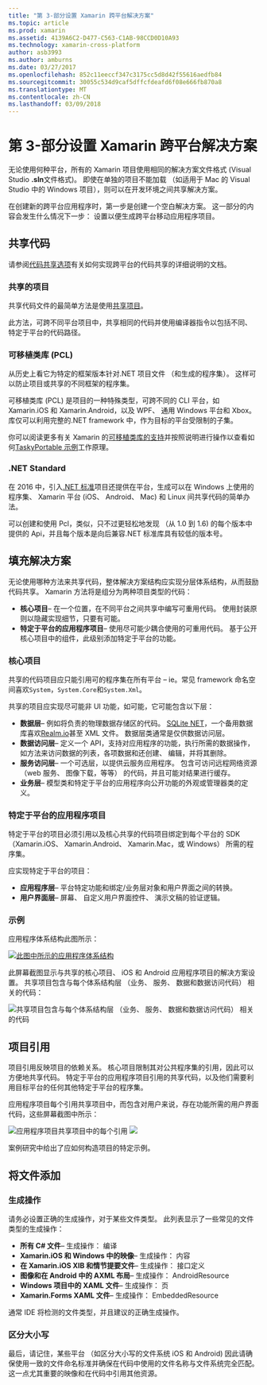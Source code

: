 ```yaml
---
title: "第 3-部分设置 Xamarin 跨平台解决方案"
ms.topic: article
ms.prod: xamarin
ms.assetid: 4139A6C2-D477-C563-C1AB-98CCD0D10A93
ms.technology: xamarin-cross-platform
author: asb3993
ms.author: amburns
ms.date: 03/27/2017
ms.openlocfilehash: 852c11eeccf347c3175cc5d8d42f55616aedfb84
ms.sourcegitcommit: 30055c534d9caf5dffcfdeafd6f08e666fb870a8
ms.translationtype: MT
ms.contentlocale: zh-CN
ms.lasthandoff: 03/09/2018
---
```

# <a name="part-3---setting-up-a-xamarin-cross-platform-solution"></a>第 3-部分设置 Xamarin 跨平台解决方案

无论使用何种平台，所有的 Xamarin 项目使用相同的解决方案文件格式 (Visual Studio **.sln**文件格式)。 即使在单独的项目不能加载 （如适用于 Mac 的 Visual Studio 中的 Windows 项目），则可以在开发环境之间共享解决方案。



在创建新的跨平台应用程序时，第一步是创建一个空白解决方案。 这一部分的内容会发生什么情况下一步： 设置以便生成跨平台移动应用程序项目。

 <a name="Sharing_Code" />


## <a name="sharing-code"></a>共享代码

请参阅[代码共享选项](~/cross-platform/app-fundamentals/code-sharing.md)有关如何实现跨平台的代码共享的详细说明的文档。

 <a name="Shared_Asset_Projects" />


### <a name="shared-projects"></a>共享的项目

共享代码文件的最简单方法是使用[共享项目](~/cross-platform/app-fundamentals/shared-projects.md)。

此方法，可跨不同平台项目中，共享相同的代码并使用编译器指令以包括不同、 特定于平台的代码路径。

 <a name="Portable_Class_Libraries" />


### <a name="portable-class-libraries-pcl"></a>可移植类库 (PCL)

从历史上看它为特定的框架版本针对.NET 项目文件 （和生成的程序集）。 这样可以防止项目或共享的不同框架的程序集。

可移植类库 (PCL) 是项目的一种特殊类型，可跨不同的 CLI 平台，如 Xamarin.iOS 和 Xamarin.Android，以及 WPF、 通用 Windows 平台和 Xbox。 库仅可以利用完整的.NET framework 中，作为目标的平台受限制的子集。

你可以阅读更多有关 Xamarin 的[可移植类库的支持](~/cross-platform/app-fundamentals/pcl.md)并按照说明进行操作以查看如何[TaskyPortable 示例](https://github.com/xamarin/mobile-samples/tree/master/TaskyPortable)工作原理。


### <a name="net-standard"></a>.NET Standard

在 2016 中，引入[.NET 标准](~/cross-platform/app-fundamentals/net-standard.md)项目还提供在平台，生成可以在 Windows 上使用的程序集、 Xamarin 平台 (iOS、 Android、 Mac) 和 Linux 间共享代码的简单办法。

可以创建和使用 Pcl，类似，只不过更轻松地发现 （从 1.0 到 1.6) 的每个版本中提供的 Api，并且每个版本是向后兼容.NET 标准库具有较低的版本号。



 <a name="Populating_the_Solution" />


## <a name="populating-the-solution"></a>填充解决方案

无论使用哪种方法来共享代码，整体解决方案结构应实现分层体系结构，从而鼓励代码共享。
Xamarin 方法将是组分为两种项目类型的代码：

-   **核心项目**– 在一个位置，在不同平台之间共享中编写可重用代码。 使用封装原则以隐藏实现细节，只要有可能。
-   **特定于平台的应用程序项目**– 使用尽可能少耦合使用的可重用代码。 基于公开核心项目中的组件，此级别添加特定于平台的功能。


 <a name="Core_Project" />


### <a name="core-project"></a>核心项目

共享的代码项目应只能引用可的程序集在所有平台 – ie。常见 framework 命名空间喜欢`System`，`System.Core`和`System.Xml`。

共享的项目应实现尽可能非 UI 功能，如可能，它可能包含以下层：

-   **数据层**– 例如将负责的物理数据存储区的代码。  [SQLite NET](https://github.com/praeclarum/sqlite-net)，一个备用数据库喜欢[Realm.io](https://realm.io/products/realm-mobile-database/)甚至 XML 文件。 数据层类通常是仅供数据访问层。
-   **数据访问层**– 定义一个 API，支持对应用程序的功能，执行所需的数据操作，如方法来访问数据的列表，各项数据和还创建、 编辑，并将其删除。
-   **服务访问层**– 一个可选层，以提供云服务应用程序。 包含可访问远程网络资源 （web 服务、 图像下载，等等） 的代码，并且可能对结果进行缓存。
-   **业务层**– 模型类和特定于平台的应用程序向公开功能的外观或管理器类的定义。


 <a name="Platform-Specific_Application_Projects" />


### <a name="platform-specific-application-projects"></a>特定于平台的应用程序项目

特定于平台的项目必须引用以及核心共享的代码项目绑定到每个平台的 SDK （Xamarin.iOS、 Xamarin.Android、 Xamarin.Mac，或 Windows） 所需的程序集。

应实现特定于平台的项目：

-   **应用程序层**– 平台特定功能和绑定/业务层对象和用户界面之间的转换。
-   **用户界面层**– 屏幕、 自定义用户界面控件、 演示文稿的验证逻辑。


<a name="Example" />


### <a name="example"></a>示例

应用程序体系结构此图所示：

 [ ![](part-3-setting-up-a-xamarin-cross-platform-solution-images/conceptualarchitecture.png "此图中所示的应用程序体系结构")](part-3-setting-up-a-xamarin-cross-platform-solution-images/conceptualarchitecture.png#lightbox)

此屏幕截图显示与共享的核心项目、 iOS 和 Android 应用程序项目的解决方案设置。 共享项目包含与每个体系结构层 （业务、 服务、 数据和数据访问代码） 相关的代码：

 ![](part-3-setting-up-a-xamarin-cross-platform-solution-images/core-solution-example.png "共享项目包含与每个体系结构层 （业务、 服务、 数据和数据访问代码） 相关的代码")


 <a name="Project_References" />


## <a name="project-references"></a>项目引用

项目引用反映项目的依赖关系。 核心项目限制其对公共程序集的引用，因此可以方便地共享代码。
特定于平台的应用程序项目引用的共享代码，以及他们需要利用目标平台的任何其他特定于平台的程序集。

应用程序项目每个引用共享项目中，而包含对用户来说，存在功能所需的用户界面代码，这些屏幕截图中所示：

![](part-3-setting-up-a-xamarin-cross-platform-solution-images/solution-android.png "应用程序项目共享项目中的每个引用") ![ ](part-3-setting-up-a-xamarin-cross-platform-solution-images/solution-ios.png "应用程序项目每个引用共享项目中")


案例研究中给出了应如何构造项目的特定示例。

 <a name="Adding_Files" />


## <a name="adding-files"></a>将文件添加

 <a name="Build_Action" />


### <a name="build-action"></a>生成操作

请务必设置正确的生成操作，对于某些文件类型。 此列表显示了一些常见的文件类型的生成操作：

-  **所有 C# 文件**– 生成操作： 编译
-   **Xamarin.iOS 和 Windows 中的映像**– 生成操作： 内容
-   **在 Xamarin.iOS XIB 和情节提要文件**– 生成操作： 接口定义
-   **图像和在 Android 中的 AXML 布局**– 生成操作： AndroidResource
-  **Windows 项目中的 XAML 文件**– 生成操作： 页
-  **Xamarin.Forms XAML 文件**– 生成操作： EmbeddedResource


通常 IDE 将检测的文件类型，并且建议的正确生成操作。

 <a name="Case_Sensitivity" />


### <a name="case-sensitivity"></a>区分大小写

最后，请记住，某些平台 （如区分大小写的文件系统
iOS 和 Android) 因此请确保使用一致的文件命名标准并确保在代码中使用的文件名称与文件系统完全匹配。 这一点尤其重要的映像和在代码中引用其他资源。

